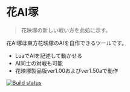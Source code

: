 # 花AI塚

> 花映塚の新しい戦い方を此処に示す。

花AI塚は東方花映塚のAIを自作できるツールです。
 - LuaでAIを記述して動かせる
 - AI同士の対戦も可能
 - 花映塚製品版ver1.00およびver1.50aで動作

[![Build status](https://ci.appveyor.com/api/projects/status/nk74nxvn3tw43f6w?svg=true)](https://ci.appveyor.com/project/ide-an/ka-ai-duka)
